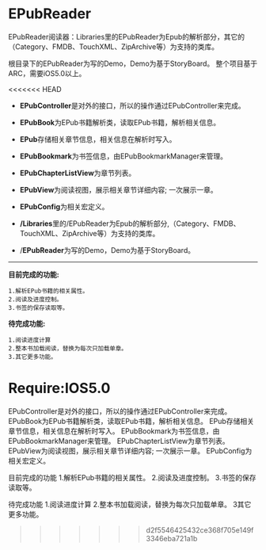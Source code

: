 EPubReader
==========

EPubReader阅读器：Libraries里的EPubReader为Epub的解析部分，其它的（Category、FMDB、TouchXML、ZipArchive等）为支持的类库。

根目录下的EPubReader为写的Demo，Demo为基于StoryBoard。
整个项目基于ARC，需要iOS5.0以上。

<<<<<<< HEAD

* **EPubController**是对外的接口，所以的操作通过EPubController来完成。

* **EPubBook**为EPub书籍解析类，读取EPub书籍，解析相关信息。

* **EPub**存储相关章节信息，相关信息在解析时写入。

* **EPubBookmark**为书签信息，由EPubBookmarkManager来管理。

* **EPubChapterListView**为章节列表。

* **EPubView**为阅读视图，展示相关章节详细内容; 一次展示一章。

* **EPubConfig**为相关宏定义。

* **/Libraries**里的/EPubReader为Epub的解析部分,（Category、FMDB、TouchXML、ZipArchive等）为支持的类库。

* /**EPubReader**为写的Demo，Demo为基于StoryBoard。

---

**目前完成的功能:**
	
	1.解析EPub书籍的相关属性。 
	2.阅读及进度控制。
	3.书签的保存读取等。

**待完成功能:** 

	1.阅读进度计算 
	2.整本书加载阅读，替换为每次只加载单章。 
	3.其它更多功能。

Require:IOS5.0
=======
EPubController是对外的接口，所以的操作通过EPubController来完成。
EPubBook为EPub书籍解析类，读取EPub书籍，解析相关信息。
EPub存储相关章节信息，相关信息在解析时写入。
EPubBookmark为书签信息，由EPubBookmarkManager来管理。
EPubChapterListView为章节列表。
EPubView为阅读视图，展示相关章节详细内容; 一次展示一章。
EPubConfig为相关宏定义。

目前完成的功能
1.解析EPub书籍的相关属性。
2.阅读及进度控制。
3.书签的保存读取等。

待完成功能
1.阅读进度计算
2.整本书加载阅读，替换为每次只加载单章。
3其它更多功能。
>>>>>>> d2f5546425432ce368f705e149f3346eba721a1b
